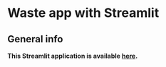 # Waste app with Streamlit

## General info



**This Streamlit application is available [here](https://share.streamlit.io/aniass/waste-app/main/waste.py).**

